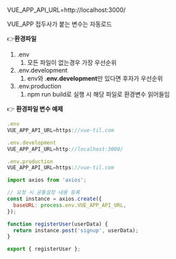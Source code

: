 VUE_APP_API_URL=http://localhost:3000/

VUE_APP 접두사가 붙는 변수는 자동로드

👉**환경파일**

1. .env
    1. 모든 파일이 없는경우 가장 우선순위
2. .env.development
    1. env와 .**env.development**만 있다면 후자가 우선순위
3. .env.production
    1. npm run build로 실행 시 해당 파일로 환경변수 읽어들임
    

👉 **환경파일 변수 예제**

```js
.env
VUE_APP_API_URL=https://vue-til.com

.env.development
VUE_APP_API_URL=http://localhost:3000/

.env.production
VUE_APP_API_URL=https://vue-til.com
```

```js
import axios from 'axios';

// 요청 시 공통설정 내용 등록
const instance = axios.create({
  baseURL: process.env.VUE_APP_API_URL,
});

function registerUser(userData) {
  return instance.post('signup', userData);
}

export { registerUser };
```
